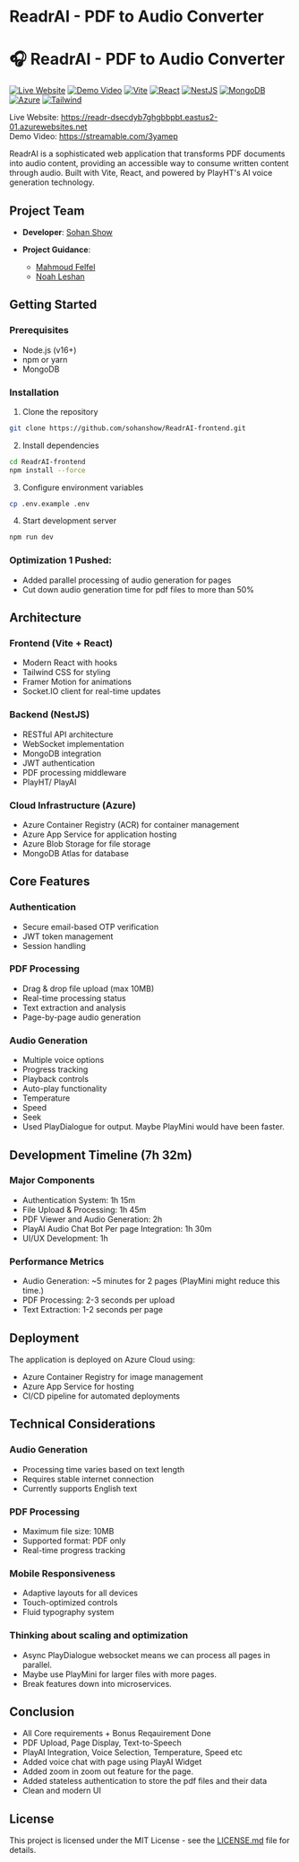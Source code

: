 # ReadrAI - PDF to Audio Converter

# 🎧 ReadrAI - PDF to Audio Converter

[![Live Website](https://img.shields.io/badge/LIVE_WEBSITE-4484F1?style=for-the-badge&logo=windowsterminal&logoColor=white)](https://readr-dsecdyb7ghgbbpbt.eastus2-01.azurewebsites.net)
[![Demo Video](https://img.shields.io/badge/DEMO_VIDEO-E34F26?style=for-the-badge&logo=youtube&logoColor=white)](https://streamable.com/3yamep)
[![Vite](https://img.shields.io/badge/VITE-646CFF?style=for-the-badge&logo=vite&logoColor=white)](https://vitejs.dev/)
[![React](https://img.shields.io/badge/REACT-00D8FF?style=for-the-badge&logo=react&logoColor=white)](https://reactjs.org/)
[![NestJS](https://img.shields.io/badge/NESTJS-E0234E?style=for-the-badge&logo=nestjs&logoColor=white)](https://nestjs.com/)
[![MongoDB](https://img.shields.io/badge/MONGODB-47A248?style=for-the-badge&logo=mongodb&logoColor=white)](https://www.mongodb.com/)
[![Azure](https://img.shields.io/badge/AZURE-0078D4?style=for-the-badge&logo=microsoftazure&logoColor=white)](https://azure.microsoft.com/)
[![Tailwind](https://img.shields.io/badge/TAILWIND-38BDF8?style=for-the-badge&logo=tailwindcss&logoColor=white)](https://tailwindcss.com/)

Live Website: https://readr-dsecdyb7ghgbbpbt.eastus2-01.azurewebsites.net  
Demo Video: https://streamable.com/3yamep

ReadrAI is a sophisticated web application that transforms PDF documents into audio content, providing an accessible way to consume written content through audio. Built with Vite, React, and powered by PlayHT's AI voice generation technology.

## Project Team

- **Developer**: [Sohan Show](https://www.linkedin.com/in/sohanshow/)

- **Project Guidance**:
  - [Mahmoud Felfel](https://www.linkedin.com/in/mahmoud-felfel-33024252/)
  - [Noah Leshan](https://www.linkedin.com/in/noah-leshan/)

## Getting Started

### Prerequisites

- Node.js (v16+)
- npm or yarn
- MongoDB

### Installation

1. Clone the repository

```bash
git clone https://github.com/sohanshow/ReadrAI-frontend.git
```

2. Install dependencies

```bash
cd ReadrAI-frontend
npm install --force
```

3. Configure environment variables

```bash
cp .env.example .env
```

4. Start development server

```bash
npm run dev
```

### Optimization 1 Pushed:

- Added parallel processing of audio generation for pages
- Cut down audio generation time for pdf files to more than 50%

## Architecture

### Frontend (Vite + React)

- Modern React with hooks
- Tailwind CSS for styling
- Framer Motion for animations
- Socket.IO client for real-time updates

### Backend (NestJS)

- RESTful API architecture
- WebSocket implementation
- MongoDB integration
- JWT authentication
- PDF processing middleware
- PlayHT/ PlayAI

### Cloud Infrastructure (Azure)

- Azure Container Registry (ACR) for container management
- Azure App Service for application hosting
- Azure Blob Storage for file storage
- MongoDB Atlas for database

## Core Features

### Authentication

- Secure email-based OTP verification
- JWT token management
- Session handling

### PDF Processing

- Drag & drop file upload (max 10MB)
- Real-time processing status
- Text extraction and analysis
- Page-by-page audio generation

### Audio Generation

- Multiple voice options
- Progress tracking
- Playback controls
- Auto-play functionality
- Temperature
- Speed
- Seek
- Used PlayDialogue for output. Maybe PlayMini would have been faster.

## Development Timeline (7h 32m)

### Major Components

- Authentication System: 1h 15m
- File Upload & Processing: 1h 45m
- PDF Viewer and Audio Generation: 2h
- PlayAI Audio Chat Bot Per page Integration: 1h 30m
- UI/UX Development: 1h

### Performance Metrics

- Audio Generation: ~5 minutes for 2 pages (PlayMini might reduce this time.)
- PDF Processing: 2-3 seconds per upload
- Text Extraction: 1-2 seconds per page

## Deployment

The application is deployed on Azure Cloud using:

- Azure Container Registry for image management
- Azure App Service for hosting
- CI/CD pipeline for automated deployments

## Technical Considerations

### Audio Generation

- Processing time varies based on text length
- Requires stable internet connection
- Currently supports English text

### PDF Processing

- Maximum file size: 10MB
- Supported format: PDF only
- Real-time progress tracking

### Mobile Responsiveness

- Adaptive layouts for all devices
- Touch-optimized controls
- Fluid typography system

### Thinking about scaling and optimization

- Async PlayDialogue websocket means we can process all pages in parallel.
- Maybe use PlayMini for larger files with more pages.
- Break features down into microservices.

## Conclusion

- All Core requirements + Bonus Reqauirement Done
- PDF Upload, Page Display, Text-to-Speech
- PlayAI Integration, Voice Selection, Temperature, Speed etc
- Added voice chat with page using PlayAI Widget
- Added zoom in zoom out feature for the page.
- Added stateless authentication to store the pdf files and their data
- Clean and modern UI

## License

This project is licensed under the MIT License - see the [LICENSE.md](LICENSE.md) file for details.
